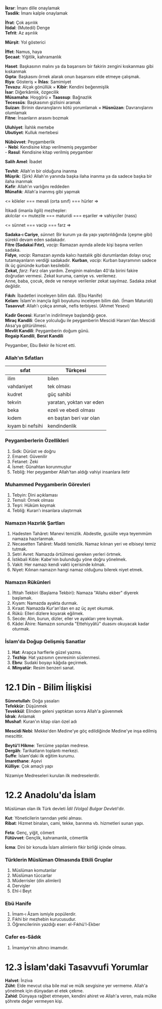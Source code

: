 **İkrar**: İmanı dille onaylamak\
**Tasdik**: İmanı kalple onaylamak

**İfrat**: Çok aşırılık\
**İtidal**: (Mutedil) Denge\
**Tefrit**: Az aşırılık

**Mürşit**: Yol gösterici

**İffet**: Namus, haya\
**Şecaat**: Yiğitlik, kahramanlık

**Haset**: Başkasının malını ya da başarısını bir fakirin zengini kıskanması gibi kıskanmak\
**Gıpta**: Başkasını örnek alarak onun başarısını elde etmeye çalışmak.\
**Riya**: Gösteriş × **İhlas**: Samimiyet\
**Tevazu**: Alçak gönüllük × **Kibir**: Kendini beğenmişlik\
**İsar**: Diğerkâmlık, özgecilik\
**Müsamaha**: Hoşgörü × **Taassup**: Bağnazlık\
**Tecessüs**: Başkasının gizlisini aramak\
**Suizan**: Birinin davranışlarını kötü yorumlamak × **Hüsnüzan**: Davranışlarını olumlamak\
**Fitne**: İnsanların arasını bozmak

**Uluhiyet**: İlahlık mertebe\
**Ubutiyet**: Kulluk mertebesi

**Nübüvvet**: Peygamberlik\
\- **Nebi**: Kendisine kitap verilmemiş peygamber\
\- **Rasul**: Kendisine kitap verilmiş peygamber

**Salih Amel**: İbadet

**Tevhit**: Allah'ın bir olduğuna inanma\
**Müşrik**: (Şirk) Allah'ın yanında başka ilaha inanma ya da sadece başka bir ilaha inanmak\
**Kafir**: Allah'ın varlığını reddeden\
**Münafık**: Allah'a inanmış gibi yapmak

<= köleler === mevali (orta sınıf) === hürler =>

İtikadi (imanla ilgili) mezhepler:\
akılcılar <= mutezile === maturidi === eşariler => vahiyciler (nass)

<= sünnet === vacip === farz =>

**Sadaka-ı Cariye**, *sünnet*: Bir kurum ya da yapı yaptırıldığında (çeşme gibi) sürekli devam eden sadakadır.\
**Fitre (Sadakai Fıtır)**, *vacip*: Ramazan ayında ailede kişi başına verilen sadaka.\
**Fidye**, *vacip*: Ramazan ayında kalıcı hastalık gibi durumlardan dolayı oruç tutamayanların verdiği sadakadır.
**Kurban**, *vacip*: Kurban bayramının sadece ilk üç gününde kurban kesilebilir.\
**Zekat**, *farz*: Farz olan yardım. Zenginin malından 40'da birini fakire doğrudan vermesi. Zekat kuruma, camiye vs. verilemez.\
Anne, baba, çocuk, dede ve neneye verilenler zekat sayılmaz. Sadaka zekat değildir.

**Fıkıh**: İbadetleri inceleyen bilim dalı. (Ebu Hanife)\
**Kelam**: İslam'ın inançla ilgili boyutunu inceleyen bilim dalı. (İmam Maturidi)\
**Tasavvuf**: Allah'ı çokça anmak, nefis terbiyesi. (Ahmet Yesevi)

**Kadir Gecesi**: Kuran'ın indirilmeye başlandığı gece.\
**Miraç Kandili**: Gece yolculuğu ile peygamberin Mescidi Haram'dan Mescidi Aksa'ya götürülmesi.\
**Mevlit Kandili**: Peygamberin doğum günü.\
**Regaip Kandili**, **Berat Kandili**

Peygamber, Ebu Bekir ile hicret etti.

### Allah'ın Sıfatları
| sıfat | Türkçesi |
|-|-|
| ilim | bilen |
| vahdaniyet | tek olması |
| kudret | güç sahibi |
| tekvin | yaratan, yoktan var eden |
| beka | ezeli ve ebedi olması |
| kıdem | en baştan beri var olan |
| kıyam bi nefsihi | kendindenlik |

### Peygamberlerin Özellikleri
1. Sıdk: Dürüst ve doğru
2. Emanet: Güvenilir
3. Fetanet: Zeki
4. İsmet: Günahtan korunmuştur
5. Tebliğ: Her peygamber Allah'tan aldığı vahiyi insanlara iletir

### Muhammed Peygamberin Görevleri
1. Tebyin: Dini açıklaması
2. Temsil: Örnek olması
3. Teşri: Hüküm koymak
4. Tebliğ: Kuran'ı insanlara ulaştırmak

### Namazın Hazırlık Şartları
1. Hadesten Tahâret: Manevi temizlik. Abdestle, gusülle veya teyemmüm namaza hazırlanmak. 
2. Necasetten Tahâret: Maddi temizlik. Namaz kılınan yeri ve elbiseyi temiz tutmak.
3. Setri Avret: Namazda örtülmesi gereken yerleri örtmek.
4. İstikbali Kıble: Kabe'nin bulunduğu yöne doğru yönelmek.
5. Vakit: Her namazı kendi vakti içerisinde kılmak.
6. Niyet: Kılınan namazın hangi namaz olduğunu bilerek niyet etmek.

### Namazın Rükünleri
1. İftitah Tekbiri (Başlama Tekbiri): Namaza "Allahu ekber" diyerek başlamak.
2. Kıyam: Namazda ayakta durmak.
3. Kıraat: Namazda Kur'an'dan en az üç ayet okumak.
4. Rükû: Elleri dizlere koyarak eğilmek.
5. Secde: Alın, burun, dizler, eller ve ayakları yere koymak.
6. Kâdei Âhire: Namazın sonunda "Ettehiyyâtü" duasını okuyacak kadar oturmak.

### İslam'da Doğup Gelişmiş Sanatlar
1. **Hat**: Arapça harflerle güzel yazma.
2. **Tezhip**: Hat yazısının çevresinin süslenmesi.
3. **Ebru**: Sudaki boyayı kâğıda geçirmek.
4. **Minyatür**: Resim benzeri sanat.



# 12.1 Din - Bilim İlişkisi
**Sünnetullah**: Doğa yasaları\
**Tefekkür**: Düşünmek\
**Tevekkül**: Elinden geleni yaptıktan sonra Allah'a güvenmek\
**İdrak**: Anlamak\
**Mushaf**: Kuran'ın kitap olan özel adı

**Mescidi Nebi**: Mekke'den Medine'ye göç edildiğinde Medine'ye inşa edilmiş mescittir.

**Beytü'l Hikme**: Tercüme yapılan medrese.\
**Dergâh**: Tarikatların toplantı merkezi.\
**Suffe**: İslam'daki ilk eğitim kurumu.\
**İmarethane**: Aşevi\
**Külliye**: Çok amaçlı yapı

Nizamiye Medreseleri kurulan ilk medreselerdir.



# 12.2 Anadolu'da İslam
Müslüman olan ilk Türk devleti *İdil (Volga) Bulgar Devleti*'dir.

**Kut**: Yöneticilerin tanrıdan yetki alması.\
**Ribat**: Hizmet binaları, cami, tekke, barınma vb. hizmetleri sunan yapı.

**Feta**: Genç, yiğit, cömert\
**Fütüvvet**: Gençlik, kahramanlık, cömertlik

**İcma**: Dini bir konuda İslam alimlerin fikir birliği içinde olması.

### Türklerin Müslüman Olmasında Etkili Gruplar
1. Müslüman komutanlar
2. Müslüman tüccarlar
3. Müderrisler (din alimleri)
4. Dervişler
5. Ehl-i Beyt

### Ebü Hanife
1. İmam-ı Âzam ismiyle popülerdir.
2. Fıkhi bir mezhebin kurucusudur.
3. Öğrencilerinin yazdığı eser: el-Fıkhü'l-Ekber

### Cafer es-Sâdık
1. İmamiye'nin altıncı imamıdır.



# 12.3 İslam'daki Tasavvufi Yorumlar
**Halvet**: İnziva\
**Züht**: Elde mevcut olsa bile mal ve mülk sevgisine yer vermeme. Allah'a yönelmek için dünyadan el etek çekme.\
**Zahid**: Dünyaya rağbet etmeyen, kendini ahiret ve Allah'a veren, mala mülke şöhrete değer vermeyen kişi.

